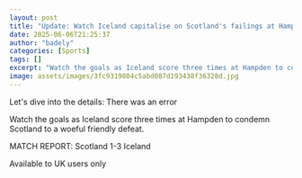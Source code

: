 ```yaml
---
layout: post
title: "Update: Watch Iceland capitalise on Scotland's failings at Hampden"
date: 2025-06-06T21:25:37
author: "badely"
categories: [Sports]
tags: []
excerpt: "Watch the goals as Iceland score three times at Hampden to condemn Scotland to a woeful friendly defeat."
image: assets/images/3fc9319804c5abd087d193438f36328d.jpg
---
```


Let's dive into the details: There was an error

Watch the goals as Iceland score three times at Hampden to condemn Scotland to a woeful friendly defeat.

MATCH REPORT: Scotland 1-3 Iceland

Available to UK users only

